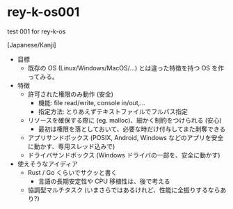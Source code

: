 # rey-k-os001
test 001 for rey-k-os

[Japanese/Kanji]
- 目標
  - 既存の OS (Linux/Windows/MacOS/...) とは違った特徴を持つ OS を作ってみる。
- 特徴
  - 許可された権限のみ動作 (安全)
    - 機能: file read/write, console in/out,...
    - 指定方法: とりあえずテキストファイルでフルパス指定
  - リソースを確保する際に (eg. malloc)、細かく制約をつけられる (安心)
    - 最初は権限を落としておいて、必要な時だけ付与してまた剥奪できる
  - アプリサンドボックス (POSIX, Android, Windows などのアプリを安全に動かす、専用スレッド込みで)
  - ドライバサンドボックス (Windows ドライバの一部を、安全に動かす)
- 使えそうなアイディア
  - Rust / Go くらいでサクッと書く
    - 言語の長期安定性や CPU 移植性は、後で考える
  - 協調型マルチタスク (いまさらではあるけれど、性能に全振りするならあり?)

